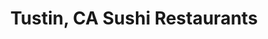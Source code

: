---
layout: city
title: Tustin, CA Sushi Restaurants
permalink: /california/tustin/
stateAbbr: CA
stateName: California
cityName: Tustin
---